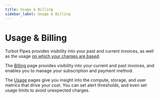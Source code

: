```yaml
---
title: Usage & Billing
sidebar_label: Usage & Billing
---
```


# Usage & Billing

Turbot Pipes provides visibility into your past and current invoices, as well as the usage [on which your charges are based](/pipes/pricing). 

The [Billing](/pipes/docs/billing) page provides visibility into your current and past invoices, and enables you to manage your subscription and payment method.

The [Usage](/pipes/docs/usage) pages give you insight into the compute, storage, and user metrics that drive your cost.  You can set alert thresholds, and even set usage limits to avoid unexpected charges.